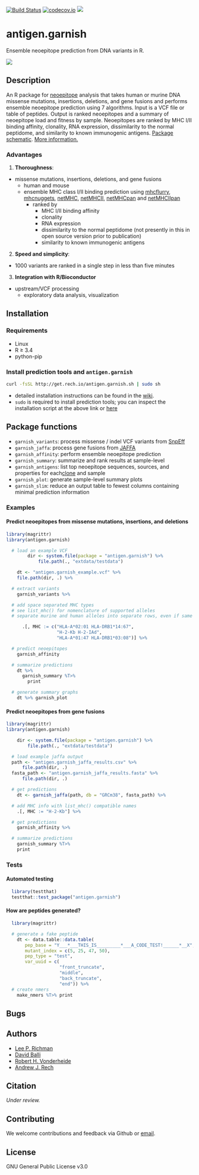 [![Build Status](http://get.rech.io/build.passing.svg)](http://18.194.224.158:8080/job/antigen.garnish/lastBuild/consoleFull) [![codecov.io](https://codecov.io/github/andrewrech/antigen.garnish/coverage.svg?branch=master)](https://codecov.io/github/andrewrech/antigen.garnish?branch=master) ![](https://img.shields.io/badge/version-0.0.6-blue.svg)

# antigen.garnish

Ensemble neoepitope prediction from DNA variants in R.

![](http://get.rech.io/antigen.garnish_flowchart.svg)

## Description

An R package for [neoepitope](http://science.sciencemag.org/content/348/6230/69) analysis that takes human or murine DNA missense mutations, insertions, deletions, and gene fusions and performs ensemble neoepitope prediction using 7 algorithms. Input is a VCF file or table of peptides. Output is ranked neoepitopes and a summary of neoepitope load and fitness by sample. Neoepitopes are ranked by MHC I/II binding affinity, clonality, RNA expression, dissimilarity to the normal peptidome, and similarity to known immunogenic antigens. [Package schematic](https://github.com/andrewrech/antigen.garnish/wiki/Package-schematic). [More information.](http://antigen-garnish-presentation.s3-website-us-east-1.amazonaws.com)

### Advantages

1. **Thoroughness**:
  * missense mutations, insertions, deletions, and gene fusions
	* human and mouse	
	* ensemble MHC class I/II binding prediction using [mhcflurry](https://github.com/hammerlab/mhcflurry), [mhcnuggets](https://github.com/KarchinLab/mhcnuggets), [netMHC](http://www.cbs.dtu.dk/services/NetMHC/), [netMHCII](http://www.cbs.dtu.dk/services/NetMHCII/), [netMHCpan](http://www.cbs.dtu.dk/services/NetMHCpan/) and [netMHCIIpan](http://www.cbs.dtu.dk/services/NetMHCIIpan/i)
		* ranked by
		  * MHC I/II binding affinity
		  * clonality
		  * RNA expression
		  * dissimilarity to the normal peptidome (not presently in this in open source version prior to publication)
		  * similarity to known immunogenic antigens
2. **Speed and simplicity**:
  * 1000 variants are ranked in a single step in less than five minutes
3. **Integration with R/Bioconductor**
  * upstream/VCF processing
	* exploratory data analysis, visualization

## Installation

### Requirements

- Linux
- R &ge; 3.4
- python-pip

### Install prediction tools and `antigen.garnish`

```sh
curl -fsSL http://get.rech.io/antigen.garnish.sh | sudo sh
```

- detailed installation instructions can be found in the [wiki](https://github.com/immune-health/antigen.garnish/wiki).
- `sudo` is required to install prediction tools; you can inspect the installation script at the above link or [here](https://github.com/immune-health/antigen.garnish/blob/master/inst/extdata/install.sh)

## Package functions

- `garnish_variants`: process missense / indel VCF variants from [SnpEff](http://snpeff.sourceforge.net/)
- `garnish_jaffa`: process gene fusions from [JAFFA](https://github.com/Oshlack/JAFFA)
- `garnish_affinity`: perform ensemble neoepitope prediction
- `garnish_summary`: summarize and rank results at sample-level
- `garnish_antigens`: list top neoepitope sequences, sources, and properties for each[clone](https://github.com/lima1/PureCN) and sample
- `garnish_plot`: generate sample-level summary plots
- `garnish_slim`: reduce an output table to fewest columns containing minimal prediction information

### Examples

#### Predict neoepitopes from missense mutations, insertions, and deletions

```r
library(magrittr)
library(antigen.garnish)

  # load an example VCF
		dir <- system.file(package = "antigen.garnish") %>%
			file.path(., "extdata/testdata")

    dt <- "antigen.garnish_example.vcf" %>%
    file.path(dir, .) %>%

  # extract variants
    garnish_variants %>%

  # add space separated MHC types
  # see list_mhc() for nomenclature of supported alleles
  # separate murine and human alleles into separate rows, even if same sample_id.

      .[, MHC := c("HLA-A*02:01 HLA-DRB1*14:67",
                   "H-2-Kb H-2-IAd",
                   "HLA-A*01:47 HLA-DRB1*03:08")] %>%

  # predict neoepitopes
    garnish_affinity

  # summarize predictions
    dt %>%
      garnish_summary %T>%
        print

  # generate summary graphs
    dt %>% garnish_plot
```

#### Predict neoepitopes from gene fusions

```r
library(magrittr)
library(antigen.garnish)

	dir <- system.file(package = "antigen.garnish") %>%
		file.path(., "extdata/testdata")

  # load example jaffa output
  path <- "antigen.garnish_jaffa_results.csv" %>%
      file.path(dir, .)
  fasta_path <- "antigen.garnish_jaffa_results.fasta" %>%
      file.path(dir, .)

  # get predictions
    dt <- garnish_jaffa(path, db = "GRCm38", fasta_path) %>%

  # add MHC info with list_mhc() compatible names
    .[, MHC := "H-2-Kb"] %>%

  # get predictions
    garnish_affinity %>%

  # summarize predictions
    garnish_summary %T>%
    print
```

### Tests

#### Automated testing

```r
  library(testthat)
  testthat::test_package("antigen.garnish")

```

#### How are peptides generated?

```r
  library(magrittr)

  # generate a fake peptide
    dt <- data.table::data.table(
       pep_base = "Y___*___THIS_IS_________*___A_CODE_TEST!______*__X",
       mutant_index = c(5, 25, 47, 50),
       pep_type = "test",
       var_uuid = c(
                    "front_truncate",
                    "middle",
                    "back_truncate",
                    "end")) %>%
  # create nmers
    make_nmers %T>% print
```

## Bugs

## Authors

- [Lee P. Richman](http://www.med.upenn.edu/apps/faculty/index.php/g275/p1073)
- [David Balli](https://www.linkedin.com/in/davidballi1)
- [Robert H. Vonderheide](https://www.med.upenn.edu/apps/faculty/index.php/g20000320/p1073)
- [Andrew J. Rech](https://rech.io)

## Citation

_Under review._

## Contributing

We welcome contributions and feedback via Github or [email](mailto:rech@rech.io).

## License

GNU General Public License v3.0
